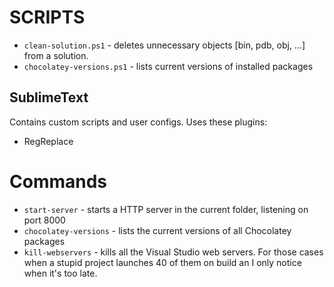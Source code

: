 SCRIPTS
=======

* `clean-solution.ps1` - deletes unnecessary objects [bin, pdb, obj, ...] from a solution.
* `chocolatey-versions.ps1` - lists current versions of installed packages

SublimeText
-------------

Contains custom scripts and user configs. Uses these plugins:

 * RegReplace

Commands 
========

* `start-server` - starts a HTTP server in the current folder, listening on port 8000
* `chocolatey-versions` - lists the current versions of all Chocolatey packages
* `kill-webservers` - kills all the Visual Studio web servers. For those cases when a stupid project launches 40 of them on build an I only notice when it's too late.